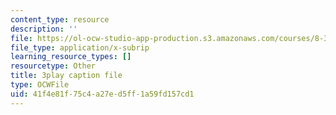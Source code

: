 ```yaml
---
content_type: resource
description: ''
file: https://ol-ocw-studio-app-production.s3.amazonaws.com/courses/8-333-statistical-mechanics-i-statistical-mechanics-of-particles-fall-2013/41f4e81f75c4a27ed5ff1a59fd157cd1_TDnfhpAZBqs.srt
file_type: application/x-subrip
learning_resource_types: []
resourcetype: Other
title: 3play caption file
type: OCWFile
uid: 41f4e81f-75c4-a27e-d5ff-1a59fd157cd1
---
```

